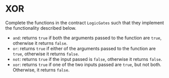 # XOR

Complete the functions in the contract `LogicGates` such that they implement the functionality described below.

- `and`: returns `true` if both the arguments passed to the function are `true`, otherwise it returns `false`.
- `or`: returns `true` if either of the arguments passed to the function are `true`, otherwise it returns `false`.
- `not`: returns `true` if the input passed is `false`, otherwise it returns `false`.
- `xor`: returns `true` if one of the two inputs passed are `true`, but not both. Otherwise, it returns `false`.

